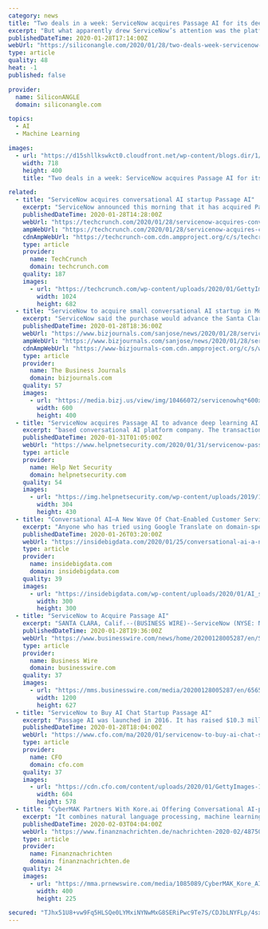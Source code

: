 ```yaml
---
category: news
title: "Two deals in a week: ServiceNow acquires Passage AI for its deep learning chatbots"
excerpt: "But what apparently drew ServiceNow’s attention was the platform’s support for multiple languages. The deep learning algorithms that Passage AI uses to power chatbots aren’t pre-calibrated, but rather can be trained on custom data such as customer support tickets. The fact that companies have the ability to bring own training data ..."
publishedDateTime: 2020-01-28T17:14:00Z
webUrl: "https://siliconangle.com/2020/01/28/two-deals-week-servicenow-acquires-passage-ai-deep-learning-chatbots/"
type: article
quality: 48
heat: -1
published: false

provider:
  name: SiliconANGLE
  domain: siliconangle.com

topics:
  - AI
  - Machine Learning

images:
  - url: "https://d15shllkswkct0.cloudfront.net/wp-content/blogs.dir/1/files/2020/01/servicenow-1.png"
    width: 718
    height: 400
    title: "Two deals in a week: ServiceNow acquires Passage AI for its deep learning chatbots"

related:
  - title: "ServiceNow acquires conversational AI startup Passage AI"
    excerpt: "ServiceNow announced this morning that it has acquired Passage AI, a startup that helps customers build chatbots, something that should come in handy as ServiceNow continues to modernize its digital service platform. The companies did not share terms of the deal. With Passage AI, ServiceNow gets a bushel of AI talent, which in itself has value ..."
    publishedDateTime: 2020-01-28T14:28:00Z
    webUrl: "https://techcrunch.com/2020/01/28/servicenow-acquires-conversational-ai-startup-passage-ai/"
    ampWebUrl: "https://techcrunch.com/2020/01/28/servicenow-acquires-conversational-ai-startup-passage-ai/amp/"
    cdnAmpWebUrl: "https://techcrunch-com.cdn.ampproject.org/c/s/techcrunch.com/2020/01/28/servicenow-acquires-conversational-ai-startup-passage-ai/amp/"
    type: article
    provider:
      name: TechCrunch
      domain: techcrunch.com
    quality: 187
    images:
      - url: "https://techcrunch.com/wp-content/uploads/2020/01/GettyImages-1156805372.jpg?w=1024"
        width: 1024
        height: 682
  - title: "ServiceNow to acquire small conversational AI startup in Mountain View"
    excerpt: "ServiceNow said the purchase would advance the Santa Clara software giant’s deep learning AI capabilities as it seeks to support all widely spoken languages across several products."
    publishedDateTime: 2020-01-28T18:36:00Z
    webUrl: "https://www.bizjournals.com/sanjose/news/2020/01/28/servicenow-passage-ai-acquisition.html"
    ampWebUrl: "https://www.bizjournals.com/sanjose/news/2020/01/28/servicenow-passage-ai-acquisition.amp.html"
    cdnAmpWebUrl: "https://www-bizjournals-com.cdn.ampproject.org/c/s/www.bizjournals.com/sanjose/news/2020/01/28/servicenow-passage-ai-acquisition.amp.html"
    type: article
    provider:
      name: The Business Journals
      domain: bizjournals.com
    quality: 57
    images:
      - url: "https://media.bizj.us/view/img/10466072/servicenowhq*600xx1080-720-100-0.jpg"
        width: 600
        height: 400
  - title: "ServiceNow acquires Passage AI to advance deep learning AI capabilities"
    excerpt: "based conversational AI platform company. The transaction will advance ServiceNow’s deep learning AI capabilities and will accelerate its vision of supporting all major languages across the company’s Now Platform and products, including ServiceNow ..."
    publishedDateTime: 2020-01-31T01:05:00Z
    webUrl: "https://www.helpnetsecurity.com/2020/01/31/servicenow-passage-ai/"
    type: article
    provider:
      name: Help Net Security
      domain: helpnetsecurity.com
    quality: 54
    images:
      - url: "https://img.helpnetsecurity.com/wp-content/uploads/2019/12/08122003/insecure64.jpg"
        width: 304
        height: 430
  - title: "Conversational AI—A New Wave Of Chat-Enabled Customer Service"
    excerpt: "Anyone who has tried using Google Translate on domain-specific documents can attest to just how ... Proprietary algorithms, like Automatic Semantic Understanding (ASU), can greatly enhance the language understanding capabilities of conversational AI. ASU gives virtual agents a competitive edge in understanding the underlying intent of a ..."
    publishedDateTime: 2020-01-26T03:20:00Z
    webUrl: "https://insidebigdata.com/2020/01/25/conversational-ai-a-new-wave-of-chat-enabled-customer-service/"
    type: article
    provider:
      name: insidebigdata.com
      domain: insidebigdata.com
    quality: 39
    images:
      - url: "https://insidebigdata.com/wp-content/uploads/2020/01/AI_shutterstock_1069670762.jpg"
        width: 300
        height: 300
  - title: "ServiceNow to Acquire Passage AI"
    excerpt: "SANTA CLARA, Calif.--(BUSINESS WIRE)--ServiceNow (NYSE: NOW), the company making work, work better for people, today announced it has signed an agreement to acquire Passage AI, a Mountain View, Calif.-based conversational AI platform company. The transaction will advance ServiceNow’s deep learning AI capabilities and will accelerate its ..."
    publishedDateTime: 2020-01-28T19:36:00Z
    webUrl: "https://www.businesswire.com/news/home/20200128005287/en/ServiceNow-Acquire-Passage-AI"
    type: article
    provider:
      name: Business Wire
      domain: businesswire.com
    quality: 37
    images:
      - url: "https://mms.businesswire.com/media/20200128005287/en/656556/23/ServiceNow_logo_5-8-18.jpg"
        width: 1200
        height: 627
  - title: "ServiceNow to Buy AI Chat Startup Passage AI"
    excerpt: "Passage AI was launched in 2016. It has raised $10.3 million ... Last week, ServiceNow announced it had acquired Israeli startup Loom Systems. The companies did not reveal the purchase price. The company’s stock was up more than 2% Tuesday. It is set to announce its earnings on Wednesday. CFOs and their companies are becoming inundated ..."
    publishedDateTime: 2020-01-28T18:04:00Z
    webUrl: "https://www.cfo.com/ma/2020/01/servicenow-to-buy-ai-chat-startup-passage-ai/"
    type: article
    provider:
      name: CFO
      domain: cfo.com
    quality: 37
    images:
      - url: "https://cdn.cfo.com/content/uploads/2020/01/GettyImages-1173671080.jpg"
        width: 604
        height: 578
  - title: "CyberMAK Partners With Kore.ai Offering Conversational AI-powered Chatbots for Digital Transformation"
    excerpt: "It combines natural language processing, machine learning, and AI into enterprise-wide collaboration and automation through conversational interfaces, thus supporting the growing mandate for digital transformation. Kore.ai's platform has a multi-pronged NLP engine that supports 30+ channels, and makes websites and mobile app more human-like ..."
    publishedDateTime: 2020-02-03T04:04:00Z
    webUrl: "https://www.finanznachrichten.de/nachrichten-2020-02/48750086-cybermak-partners-with-kore-ai-offering-conversational-ai-powered-chatbots-for-digital-transformation-008.htm"
    type: article
    provider:
      name: Finanznachrichten
      domain: finanznachrichten.de
    quality: 24
    images:
      - url: "https://mma.prnewswire.com/media/1085089/CyberMAK_Kore_AI_Chatbots.jpg"
        width: 400
        height: 225

secured: "TJhx51U8+vw9Fq5HLSQe0LYMxiNYNwMxG8SERiPwc9Te7S/CDJbLNYFLp/4sxSOuS1obgLfdMsFAlq2z59z43QLQZogwxlFj77ADayVcq7L6WsaSF7uw7lcywZUziyZFhrfmQ03de3SqUwXEJoIY1c9KfF3XKeODshnJaRb8nThQsw7thogd5QVQ5gqVa8wiQaYTh8tJAw08MAzuB0EogKURpBXPN9rhK60yW3DqTfYjZXlqh00qtht9nIP9qNkGaUdpi0l/E+bU7iwKguESYQM8gOm+7gRbvBi+0Xcy11M8EIHaqFTVlgZZ7VEoALxk/U69j0fojw7m9nFt4JdkBu6hUJ2CfjCBv86mKcMRQNxsRUbL/U5BdSbjP40xvCQWIS2V8xtJBzp6l9KEhgZ8tHp/8AyroH1YAzmPEoGfxUEzQqA/6JMLRwj+36O9T48Avl/J9MTe4Z6VzdPrIzSMbb79AO6OGPk0yx9CmzmOL7k=;Cn4MexLk2mQnETErlr/v4Q=="
---
```


